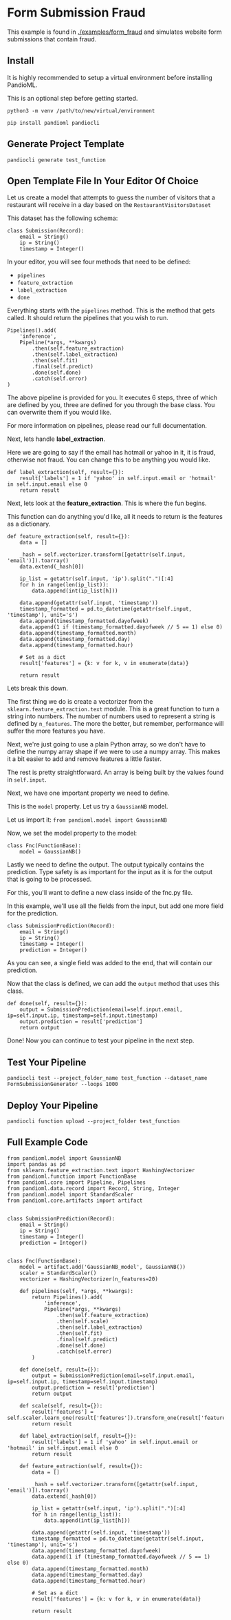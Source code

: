 # Form Submission Fraud

This example is found in [./examples/form_fraud](./examples/form_fraud) and simulates website form submissions that contain fraud.

## Install

It is highly recommended to setup a virtual environment before installing PandioML.

This is an optional step before getting started.

`python3 -m venv /path/to/new/virtual/environment`

`pip install pandioml pandiocli`

## Generate Project Template

`pandiocli generate test_function`

## Open Template File In Your Editor Of Choice

Let us create a model that attempts to guess the number of visitors that a restaurant will receive in a day based on the `RestaurantVisitorsDataset`

This dataset has the following schema:

```buildoutcfg
class Submission(Record):
    email = String()
    ip = String()
    timestamp = Integer()
```

In your editor, you will see four methods that need to be defined:

* `pipelines`
* `feature_extraction`
* `label_extraction`
* `done`

Everything starts with the `pipelines` method. This is the method that gets called. It should return the pipelines that you wish to run.

```buildoutcfg
Pipelines().add(
    'inference',
    Pipeline(*args, **kwargs)
        .then(self.feature_extraction)
        .then(self.label_extraction)
        .then(self.fit)
        .final(self.predict)
        .done(self.done)
        .catch(self.error)
)
```

The above pipeline is provided for you. It executes 6 steps, three of which are defined by you, three are defined for you through the base class. You can overwrite them if you would like.

For more information on pipelines, please read our full documentation.

Next, lets handle **label_extraction**.

Here we are going to say if the email has hotmail or yahoo in it, it is fraud, otherwise not fraud. You can change this to be anything you would like.

```buildoutcfg
def label_extraction(self, result={}):
    result['labels'] = 1 if 'yahoo' in self.input.email or 'hotmail' in self.input.email else 0
    return result
```

Next, lets look at the **feature_extraction**. This is where the fun begins.

This function can do anything you'd like, all it needs to return is the features as a dictionary.

```buildoutcfg
def feature_extraction(self, result={}):
    data = []

    _hash = self.vectorizer.transform([getattr(self.input, 'email')]).toarray()
    data.extend(_hash[0])

    ip_list = getattr(self.input, 'ip').split(".")[:4]
    for h in range(len(ip_list)):
        data.append(int(ip_list[h]))

    data.append(getattr(self.input, 'timestamp'))
    timestamp_formatted = pd.to_datetime(getattr(self.input, 'timestamp'), unit='s')
    data.append(timestamp_formatted.dayofweek)
    data.append(1 if (timestamp_formatted.dayofweek // 5 == 1) else 0)
    data.append(timestamp_formatted.month)
    data.append(timestamp_formatted.day)
    data.append(timestamp_formatted.hour)

    # Set as a dict
    result['features'] = {k: v for k, v in enumerate(data)}

    return result
```

Lets break this down.

The first thing we do is create a vectorizer from the `sklearn.feature_extraction.text` module. This is a great function to turn a string into numbers. The number of numbers used to represent a string is defined by `n_features`. The more the better, but remember, performance will suffer the more features you have.

Next, we're just going to use a plain Python array, so we don't have to define the numpy array shape if we were to use a numpy array. This makes it a bit easier to add and remove features a little faster.

The rest is pretty straightforward. An array is being built by the values found in `self.input`.

Next, we have one important property we need to define.

This is the `model` property. Let us try a `GaussianNB` model.

Let us import it: `from pandioml.model import GaussianNB`

Now, we set the model property to the model:

```buildoutcfg
class Fnc(FunctionBase):
    model = GaussianNB()
```

Lastly we need to define the output. The output typically contains the prediction. Type safety is as important for the input as it is for the output that is going to be processed.

For this, you'll want to define a new class inside of the fnc.py file.

In this example, we'll use all the fields from the input, but add one more field for the prediction.

```buildoutcfg
class SubmissionPrediction(Record):
    email = String()
    ip = String()
    timestamp = Integer()
    prediction = Integer()
```

As you can see, a single field was added to the end, that will contain our prediction.

Now that the class is defined, we can add the `output` method that uses this class.

```buildoutcfg
def done(self, result={}):
    output = SubmissionPrediction(email=self.input.email, ip=self.input.ip, timestamp=self.input.timestamp)
    output.prediction = result['prediction']
    return output
```

Done! Now you can continue to test your pipeline in the next step.

## Test Your Pipeline

`pandiocli test --project_folder_name test_function --dataset_name FormSubmissionGenerator --loops 1000`

## Deploy Your Pipeline

`pandiocli function upload --project_folder test_function`

## Full Example Code

```buildoutcfg
from pandioml.model import GaussianNB
import pandas as pd
from sklearn.feature_extraction.text import HashingVectorizer
from pandioml.function import FunctionBase
from pandioml.core import Pipeline, Pipelines
from pandioml.data.record import Record, String, Integer
from pandioml.model import StandardScaler
from pandioml.core.artifacts import artifact


class SubmissionPrediction(Record):
    email = String()
    ip = String()
    timestamp = Integer()
    prediction = Integer()


class Fnc(FunctionBase):
    model = artifact.add('GaussianNB_model', GaussianNB())
    scaler = StandardScaler()
    vectorizer = HashingVectorizer(n_features=20)

    def pipelines(self, *args, **kwargs):
        return Pipelines().add(
            'inference',
            Pipeline(*args, **kwargs)
                .then(self.feature_extraction)
                .then(self.scale)
                .then(self.label_extraction)
                .then(self.fit)
                .final(self.predict)
                .done(self.done)
                .catch(self.error)
        )

    def done(self, result={}):
        output = SubmissionPrediction(email=self.input.email, ip=self.input.ip, timestamp=self.input.timestamp)
        output.prediction = result['prediction']
        return output

    def scale(self, result={}):
        result['features'] = self.scaler.learn_one(result['features']).transform_one(result['features'])
        return result

    def label_extraction(self, result={}):
        result['labels'] = 1 if 'yahoo' in self.input.email or 'hotmail' in self.input.email else 0
        return result

    def feature_extraction(self, result={}):
        data = []

        _hash = self.vectorizer.transform([getattr(self.input, 'email')]).toarray()
        data.extend(_hash[0])

        ip_list = getattr(self.input, 'ip').split(".")[:4]
        for h in range(len(ip_list)):
            data.append(int(ip_list[h]))

        data.append(getattr(self.input, 'timestamp'))
        timestamp_formatted = pd.to_datetime(getattr(self.input, 'timestamp'), unit='s')
        data.append(timestamp_formatted.dayofweek)
        data.append(1 if (timestamp_formatted.dayofweek // 5 == 1) else 0)
        data.append(timestamp_formatted.month)
        data.append(timestamp_formatted.day)
        data.append(timestamp_formatted.hour)

        # Set as a dict
        result['features'] = {k: v for k, v in enumerate(data)}

        return result

```